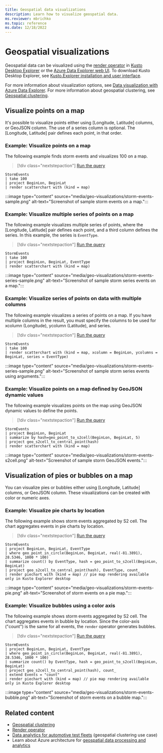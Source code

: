```yaml
---
title: Geospatial data visualizations
description: Learn how to visualize geospatial data.
ms.reviewer: mbrichko
ms.topic: reference
ms.date: 12/18/2022
---
```


# Geospatial visualizations

Geospatial data can be visualized using the [render operator](render-operator.md) in [Kusto Desktop Explorer](../tools/kusto-explorer-using.md) or the [Azure Data Explorer web UI](../../web-query-data.md). To download Kusto Desktop Explorer, see [Kusto.Explorer installation and user interface](../tools/kusto-explorer.md).

For more information about visualization options, see [Data visualization with Azure Data Explorer](../../viz-overview.md). For more information about geospatial clustering, see [Geospatial clustering](geospatial-grid-systems.md).

## Visualize points on a map

It's possible to visualize points either using [Longitude, Latitude] columns, or GeoJSON column. The use of a series column is optional. The [Longitude, Latitude] pair defines each point, in that order.

### Example: Visualize points on a map

The following example finds storm events and visualizes 100 on a map.

> [!div class="nextstepaction"]
> <a href="https://dataexplorer.azure.com/clusters/help/databases/Samples?query=H4sIAAAAAAAAAwsuyS%2FKdS1LzSsp5qpRKEnMTlUwNDAAMguK8rNSk0sUnFLTM%2FN88vN0oKzEEqBkUWpeSmqRQnFyYklJalFyRmJRiUJ5ZkmGgkZ2Zl6Kgq1CbmKBJgAmnyYWWwAAAA%3D%3D" target="_blank">Run the query</a>

```kusto
StormEvents
| take 100
| project BeginLon, BeginLat
| render scatterchart with (kind = map)
```

:::image type="content" source="media/geo-visualizations/storm-events-sample.png" alt-text="Screenshot of sample storm events on a map.":::

### Example: Visualize multiple series of points on a map

The following example visualizes multiple series of points, where the [Longitude, Latitude] pair defines each point, and a third column defines the series. In this example, the series is `EventType`.

> [!div class="nextstepaction"]
> <a href="https://dataexplorer.azure.com/clusters/help/databases/Samples?query=H4sIAAAAAAAAAwsuyS%2FKdS1LzSsp5qpRKEnMTlUwNDAAMguK8rNSk0sUnFLTM%2FN88vN0oKzEEh0FsPqQyoJUoLqi1LyU1CKF4uTEkpLUouSMxKIShfLMkgwFjezMvBQFW4XcxAJNAKZVk%2FhmAAAA" target="_blank">Run the query</a>

```kusto
StormEvents
| take 100
| project BeginLon, BeginLat, EventType
| render scatterchart with (kind = map)
```

:::image type="content" source="media/geo-visualizations/storm-events-series-sample.png" alt-text="Screenshot of sample storm series events on a map.":::

### Example: Visualize series of points on data with multiple columns

The following example visualizes a series of points on a map. If you have multiple columns in the result, you must specify the columns to be used for xcolumn (Longitude), ycolumn (Latitude), and series.

> [!div class="nextstepaction"]
> <a href="https://dataexplorer.azure.com/clusters/help/databases/Samples?query=H4sIAAAAAAAAAwsuyS%2FKdS1LzSsp5qpRKEnMTlUwNDAAMotS81JSixSKkxNLSlKLkjMSi0oUyjNLMhQ0sjPzUhRsFXITC3QUKpLzc0pz84Bcp9T0zDyf%2FDwdhUqIWDFcMLFER6E4tSgzFSQEtiuksiBVEwDmTUhSewAAAA%3D%3D" target="_blank">Run the query</a>
```kusto
StormEvents
| take 100
| render scatterchart with (kind = map, xcolumn = BeginLon, ycolumns = BeginLat, series = EventType)
```
<!--this image still needs to be replaced-->
:::image type="content" source="media/geo-visualizations/storm-events-series-sample.png" alt-text="Screenshot of sample storm series events using arguments.":::

### Example: Visualize points on a map defined by GeoJSON dynamic values

The following example visualizes points on the map using GeoJSON dynamic values to define the points.

> [!div class="nextstepaction"]
> <a href="https://dataexplorer.azure.com/clusters/help/databases/Samples?query=H4sIAAAAAAAAA2WNsQoCMRBEe79iyzu4SrC8RrCz8wPCmlsu0WQ3bFZF8eO9cBaC3cDMe3My0Xy4E1vdvKGoXMgb7GmOfBQevgltKestZ9T4Ijg%2FIWAN40ziikQ2Z%2BLq1lNK3T86wK7%2FcTdo3TbKL8%2BKadV0zdq2SjyRQvVoRuoDqsEjWoDuGnmCETKW%2FgOAAdqguwAAAA%3D%3D" target="_blank">Run the query</a>
```kusto
StormEvents
| project BeginLon, BeginLat
| summarize by hash=geo_point_to_s2cell(BeginLon, BeginLat, 5)
| project geo_s2cell_to_central_point(hash)
| render scatterchart with (kind = map)
```

:::image type="content" source="media/geo-visualizations/storm-events-s2cell.png" alt-text="Screenshot of sample storm GeoJSON events.":::

## Visualization of pies or bubbles on a map

You can visualize pies or bubbles either using [Longitude, Latitude] columns, or GeoJSON column. These visualizations can be created with color or numeric axes.

### Example: Visualize pie charts by location

The following example shows storm events aggregated by S2 cell. The chart aggregates events in pie charts by location.

> [!div class="nextstepaction"]
> <a href="https://dataexplorer.azure.com/clusters/help/databases/Samples?query=H4sIAAAAAAAAA22PsU7DMBCGd57ixhiZNmmhCkOXSp1ggz1ynVNi6tjW%2BdISxMNjt5XI0OlOuv%2F%2FPvuDPQ37EzqOD78QyH%2BhZthhZ9y7d%2FK2KZZwCX1OAVPu3CMhdOib4I3jxrhGG9IWi3tNQmWLp7parOvXSkhY1YuX9fNGQlWWJTzmIRI0jsOgyPwgaD86LgQcpn%2BrhF7FHrYzK%2FsmrjRae8cqZr%2FJjWswV3QCkrJXRpGhQs41F3mT6oSuRYJgUPeKGM6GeyiOxrXpFYMKApbLfM37LWxcB%2BqkjFUHi%2BCdncA4eBsje9h%2FB%2BspAVuMR%2FbhDzcwHP56AQAA" target="_blank">Run the query</a>
```kusto
StormEvents
| project BeginLon, BeginLat, EventType
| where geo_point_in_circle(BeginLon, BeginLat, real(-81.3891), 28.5346, 1000 * 100)
| summarize count() by EventType, hash = geo_point_to_s2cell(BeginLon, BeginLat)
| project geo_s2cell_to_central_point(hash), EventType, count_
| render piechart with (kind = map) // pie map rendering available only in Kusto Explorer desktop
```

:::image type="content" source="media/geo-visualizations/storm-events-pie.png" alt-text="Screenshot of storm events on a pie map.":::

### Example: Visualize bubbles using a color axis

The following example shows storm events aggregated by S2 cell. The chart aggregates events in bubble by location. Since the color-axis ("count") is the same for all events, the `render` operator generates bubbles.

> [!div class="nextstepaction"]
> <a href="https://dataexplorer.azure.com/clusters/help/databases/Samples?query=H4sIAAAAAAAAA22PPW%2FCMBCG9%2F6KE1NSpZBAqdKBpRJTu7V7ZMwpueL4LPsCpOqPrx2QysB0p3s%2FHvtT2PfbI1oJD7%2FgPH%2BjFnjDluwH2%2BK6KSlgMn2NDqPv1KFHaJEbx2SlIdto8tpgdi%2FpUZnsqa7mq%2Fq1ygtY1vP16vmlgKosS3hMI4%2BlYeh75ekHQfNgJcthN%2F5TC%2BhU6GBzQxVuwlKjMXeo%2Bc1vUuJiTBEdC70yl44slcYnTcQmZvAsaPcXbIi02aTMouLjHT04Qt0pL3Ai6SA7UHRvoFcuh8UiqWm%2Fmsm2oI6KjNoZBLZmBLLwPgRh2J6dYR8L9xgOwu4PYF0r54kBAAA%3D" target="_blank">Run the query</a>
```kusto
StormEvents
| project BeginLon, BeginLat, EventType
| where geo_point_in_circle(BeginLon, BeginLat, real(-81.3891), 28.5346, 1000 * 100)
| summarize count() by EventType, hash = geo_point_to_s2cell(BeginLon, BeginLat)
| project geo_s2cell_to_central_point(hash), count_
| extend Events = "count"
| render piechart with (kind = map) // pie map rendering available only in Kusto Explorer desktop
```

:::image type="content" source="media/geo-visualizations/storm-events-bubble.png" alt-text="Screenshot of storm events on a bubble map.":::

## Related content

* [Geospatial clustering](geospatial-grid-systems.md)
* [Render operator](render-operator.md)
* [Data analytics for automotive test fleets](/azure/architecture/industries/automotive/automotive-telemetry-analytics) (geospatial clustering use case)
* Learn about Azure architecture for [geospatial data processing and analytics](/azure/architecture/example-scenario/data/geospatial-data-processing-analytics-azure)
